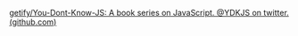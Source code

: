 

[getify/You-Dont-Know-JS: A book series on JavaScript. @YDKJS on twitter. (github.com)](https://github.com/getify/You-Dont-Know-JS)


